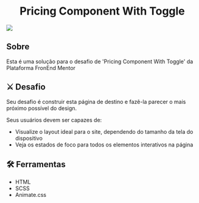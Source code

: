 <h1 align="center">Pricing Component With Toggle</h1>
<img src="gif.gif">

## Sobre 
Esta é uma solução para o desafio de 'Pricing Component With Toggle' da Plataforma FronEnd Mentor 

## ⚔ Desafio 

Seu desafio é construir esta página de destino e fazê-la parecer o mais próximo possível do design.

Seus usuários devem ser capazes de:
- Visualize o layout ideal para o site, dependendo do tamanho da tela do dispositivo
- Veja os estados de foco para todos os elementos interativos na página


## 🛠 Ferramentas 

- HTML 
- SCSS
- Animate.css

